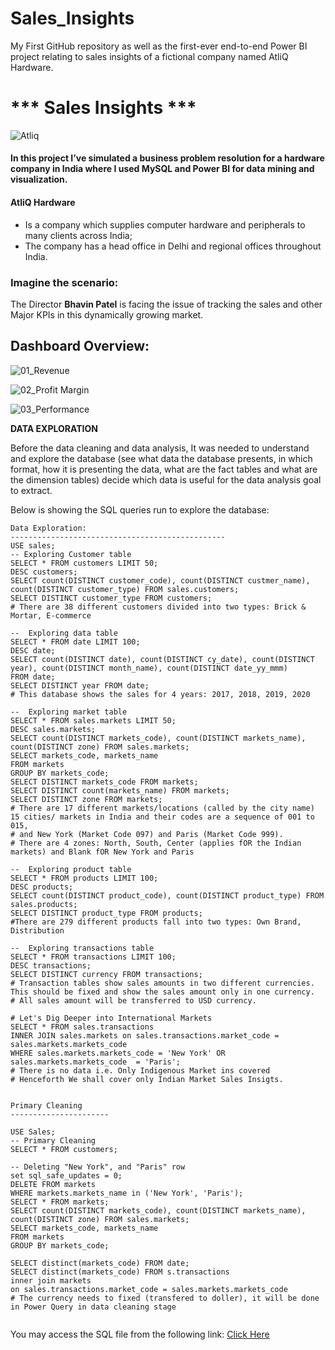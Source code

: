 # Sales_Insights
My First GitHub repository as well as the first-ever end-to-end Power BI project relating to sales insights of a fictional company named AtliQ Hardware.

#  *** Sales Insights ***
![Atliq](https://github.com/pb319/Sales_Insights/assets/66114329/b0296e2a-9be1-4636-be5d-ae412de02e28)

#### In this project I’ve simulated a business problem resolution for a hardware company in India where I used MySQL and Power BI for data mining and visualization.

#### **AtliQ Hardware**

- Is a company which supplies computer hardware and peripherals to many clients across India;
- The company has a head office in Delhi and regional offices throughout India.

### Imagine the scenario:

The Director **Bhavin Patel** is facing the issue of tracking the sales and other Major KPIs in this dynamically growing market.

## Dashboard Overview:

![01_Revenue](https://github.com/pb319/Sales_Insights/assets/66114329/1fece1fc-cb4d-4bf0-8551-a5436b5f3d62)



![02_Profit Margin](https://github.com/pb319/Sales_Insights/assets/66114329/27cf7bd4-3ef1-41bd-956c-4a867b3be8b8)



![03_Performance](https://github.com/pb319/Sales_Insights/assets/66114329/b31e9239-8892-46c5-9d99-24ea58c16ebe)


**DATA EXPLORATION**

Before the data cleaning and data analysis, It was needed to understand and explore the database (see what data the database presents, in which format, how it is presenting the data, what are the fact tables and what are the dimension tables) decide which data is useful for the data analysis goal to extract.

Below is showing the SQL queries run to explore the database:
```
Data Exploration:
------------------------------------------------
USE sales;
-- Exploring Customer table
SELECT * FROM customers LIMIT 50;
DESC customers;
SELECT count(DISTINCT customer_code), count(DISTINCT custmer_name), count(DISTINCT customer_type) FROM sales.customers;
SELECT DISTINCT customer_type FROM customers;
# There are 38 different customers divided into two types: Brick & Mortar, E-commerce

--  Exploring data table
SELECT * FROM date LIMIT 100;
DESC date;
SELECT count(DISTINCT date), count(DISTINCT cy_date), count(DISTINCT year), count(DISTINCT month_name), count(DISTINCT date_yy_mmm)
FROM date;
SELECT DISTINCT year FROM date;
# This database shows the sales for 4 years: 2017, 2018, 2019, 2020

--  Exploring market table
SELECT * FROM sales.markets LIMIT 50;
DESC sales.markets;
SELECT count(DISTINCT markets_code), count(DISTINCT markets_name), count(DISTINCT zone) FROM sales.markets;
SELECT markets_code, markets_name 
FROM markets 
GROUP BY markets_code;
SELECT DISTINCT markets_code FROM markets;
SELECT DISTINCT count(markets_name) FROM markets;
SELECT DISTINCT zone FROM markets;
# There are 17 different markets/locations (called by the city name) 15 cities/ markets in India and their codes are a sequence of 001 to 015,
# and New York (Market Code 097) and Paris (Market Code 999). 
# There are 4 zones: North, South, Center (applies fOR the Indian markets) and Blank fOR New York and Paris

--  Exploring product table
SELECT * FROM products LIMIT 100;
DESC products;
SELECT count(DISTINCT product_code), count(DISTINCT product_type) FROM sales.products;
SELECT DISTINCT product_type FROM products;
#There are 279 different products fall into two types: Own Brand, Distribution

--  Exploring transactions table
SELECT * FROM transactions LIMIT 100;
DESC transactions;
SELECT DISTINCT currency FROM transactions;
# Transaction tables show sales amounts in two different currencies. This should be fixed and show the sales amount only in one currency.
# All sales amount will be transferred to USD currency.

# Let's Dig Deeper into International Markets
SELECT * FROM sales.transactions 
INNER JOIN sales.markets on sales.transactions.market_code = sales.markets.markets_code 
WHERE sales.markets.markets_code = 'New York' OR sales.markets.markets_code  = 'Paris';
# There is no data i.e. Only Indigenous Market ins covered
# Henceforth We shall cover only Indian Market Sales Insigts.


Primary Cleaning
----------------------

USE Sales;
-- Primary Cleaning
SELECT * FROM customers;

-- Deleting "New York", and "Paris" row
set sql_safe_updates = 0;
DELETE FROM markets
WHERE markets.markets_name in ('New York', 'Paris');
SELECT * FROM markets;
SELECT count(DISTINCT markets_code), count(DISTINCT markets_name), count(DISTINCT zone) FROM sales.markets;
SELECT markets_code, markets_name 
FROM markets 
GROUP BY markets_code;

SELECT distinct(markets_code) FROM date;
SELECT distinct(markets_code) FROM s.transactions 
inner join markets 
on sales.transactions.market_code = sales.markets.markets_code
# The currency needs to fixed (transfered to doller), it will be done in Power Query in data cleaning stage


```
You may access the SQL file from the following link: [Click Here](https://github.com/pb319/Sales_Insights/blob/main/Data_Exploration.sql)



